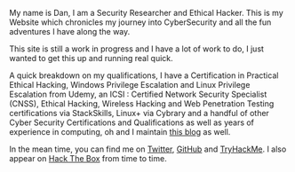 My name is Dan, I am a Security Researcher and Ethical Hacker. This is my Website which chronicles my journey into CyberSecurity and all the fun adventures I have along the way.

This site is still a work in progress and I have a lot of work to do, I just wanted to get this up and running real quick.

A quick breakdown on my qualifications, I have a Certification in Practical Ethical Hacking, Windows Privilege Escalation and Linux Privilege Escalation from Udemy, an ICSI : Certified Network Security Specialist (CNSS), Ethical Hacking, Wireless Hacking and Web Penetration Testing certifications via StackSkills, Linux+ via Cybrary and a handful of other Cyber Security Certifications and Qualifications as well as years of experience in computing, oh and I maintain [this blog](https://github.com/ha3ks/ha3ks.github.io) as well.

In the mean time, you can find me on [Twitter](https://twitter.com/ha3ks), [GitHub](https://github.com/ha3ks) and [TryHackMe](https://tryhackme.com/p/ha3ks). I also appear on [Hack The Box](https://www.hackthebox.eu/home/users/profile/50433) from time to time.
